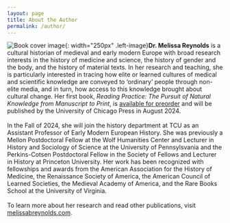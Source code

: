 ```yaml
---
layout: page
title: About the Author
permalink: /author/
---
```


![Book cover image](https://press.uchicago.edu/dam/ucp/books/jacket/978/02/26/83/9780226834894.jpg){: width="250px" .left-image}**Dr. Melissa Reynolds** is a cultural historian of medieval and early modern Europe with broad 
research interests in the
history of medicine and science, the history of gender and the body, and the history of
material texts. In her research and teaching, she is particularly interested in
tracing how elite or learned cultures of medical and scientific knowledge are conveyed
to ‘ordinary’ people through non-elite media, and in turn, how access to this knowledge
brought about cultural change. Her first book, _Reading Practice: The Pursuit of Natural Knowledge from Manuscript to Print_,
is [available for preorder](https://press.uchicago.edu/ucp/books/book/chicago/R/bo222256991.html) and will be published by the University of Chicago Press in August 2024. 
<br>
<br>
In the Fall of 2024, she will join the history department at TCU as an Assistant Professor of Early Modern 
European History. She was previously a Mellon Postdoctoral Fellow at the Wolf Humanities Center 
and Lecturer in History and Sociology of Science at the University of Pennsylsvania and the Perkins-Cotsen Postdoctoral Fellow in the Society 
of Fellows and Lecturer in History at Princeton University. Her work has been 
recognized with fellowships and awards from the American Association for the History of Medicine, the Renaissance 
Society of America, the American Council of Learned Societies, the Medieval Academy of 
America, and the Rare Books School at the University of Virginia.
<br>
<br>
To learn more about her research and read other publications, visit [melissabreynolds.com](https://melissabreynolds.com).
